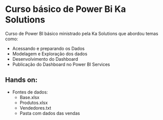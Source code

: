   # Curso básico de Power Bi Ka Solutions
Curso de Power BI básico ministrado pela Ka Solutions que abordou temas como:
- Acessando e preparando os Dados
- Modelagem e Exploração dos dados
- Desenvolvimento do Dashboard
- Publicação do Dashboard no Power BI Services

## Hands on:
- Fontes de dados:
  - Base.xlsx
  - Produtos.xlsx
  - Vendedores.txt
  - Pasta com dados das vendas
